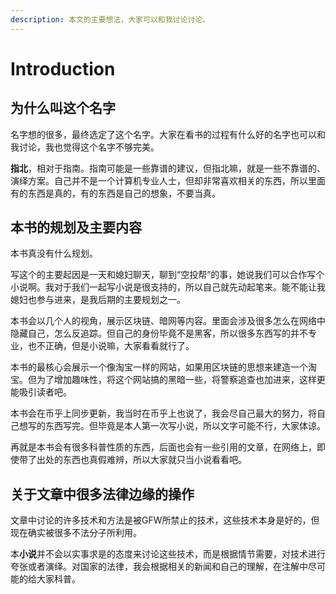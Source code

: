```yaml
---
description: 本文的主要想法，大家可以和我讨论讨论。
---
```


# Introduction

## 为什么叫这个名字

名字想的很多，最终选定了这个名字。大家在看书的过程有什么好的名字也可以和我讨论，我也觉得这个名字不够完美。

**指北**，相对于指南。指南可能是一些靠谱的建议，但指北嘛，就是一些不靠谱的、演绎方案。自己并不是一个计算机专业人士，但却非常喜欢相关的东西，所以里面有的东西是真的，有的东西是自己的想象，不要当真。

## 本书的规划及主要内容

本书真没有什么规划。

写这个的主要起因是一天和媳妇聊天，聊到“空投帮”的事，她说我们可以合作写个小说啊。我对于我们一起写小说是很支持的，所以自己就先动起笔来。能不能让我媳妇也参与进来，是我后期的主要规划之一。

本书会以几个人的视角，展示区块链、暗网等内容。里面会涉及很多怎么在网络中隐藏自己，怎么反追踪。但自己的身份毕竟不是黑客，所以很多东西写的并不专业，也不正确，但是小说嘛，大家看看就行了。

本书的最核心会展示一个像淘宝一样的网站，如果用区块链的思想来建造一个淘宝。但为了增加趣味性，将这个网站搞的黑暗一些，将警察追查也加进来，这样更能吸引读者吧。

本书会在币乎上同步更新，我当时在币乎上也说了，我会尽自己最大的努力，将自己想写的东西写完。但毕竟是本人第一次写小说，所以文字可能不行，大家体谅。

再就是本书会有很多科普性质的东西，后面也会有一些引用的文章，在网络上，即使带了出处的东西也真假难辨，所以大家就只当小说看看吧。

## 关于文章中很多法律边缘的操作

文章中讨论的许多技术和方法是被GFW所禁止的技术，这些技术本身是好的，但现在确实被很多不法分子所利用。

本**小说**并不会以实事求是的态度来讨论这些技术，而是根据情节需要，对技术进行夸张或者演绎。对国家的法律，我会根据相关的新闻和自己的理解，在注解中尽可能的给大家科普。

